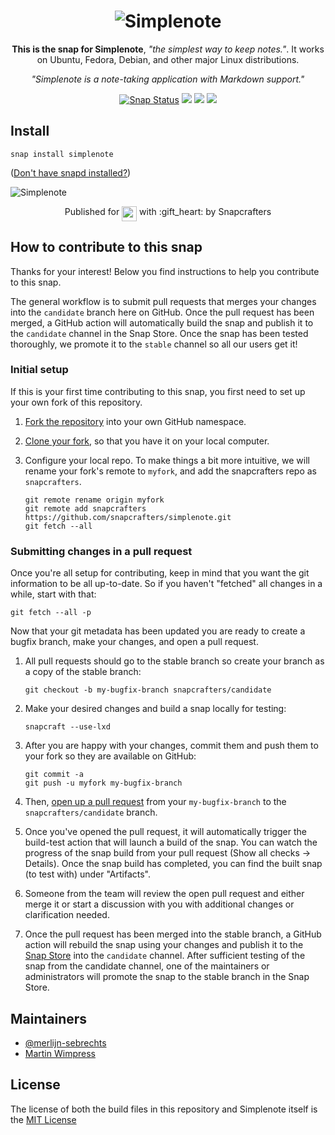 <h1 align="center">
  <img src="https://dashboard.snapcraft.io/site_media/appmedia/2017/04/simplenote.png" alt="Simplenote">
</h1>

<p align="center"><b>This is the snap for Simplenote</b>, <i>"the simplest way to keep notes."</i>. It works on Ubuntu, Fedora, Debian, and other major Linux distributions.</p>

<p align="center"><i>"Simplenote is a note-taking application with Markdown support."</i></p>

<p align="center">
<a href="https://snapcraft.io/simplenote"><img src="https://snapcraft.io/simplenote/badge.svg" alt="Snap Status"></a>
<a href="https://github.com/snapcrafters/simplenote/actions/workflows/sync-version-with-upstream.yml"><img src="https://github.com/snapcrafters/simplenote/actions/workflows/sync-version-with-upstream.yml/badge.svg"></a>
<a href="https://github.com/snapcrafters/simplenote/actions/workflows/release-to-candidate.yml"><img src="https://github.com/snapcrafters/simplenote/actions/workflows/release-to-candidate.yml/badge.svg"></a>
<a href="https://github.com/snapcrafters/simplenote/actions/workflows/promote-to-stable.yml"><img src="https://github.com/snapcrafters/simplenote/actions/workflows/promote-to-stable.yml/badge.svg"></a>
</p>


## Install

    snap install simplenote

([Don't have snapd installed?](https://snapcraft.io/docs/core/install))

![Simplenote](screenshot.png?raw=true "Simplenote")

<p align="center">Published for <img src="http://anything.codes/slack-emoji-for-techies/emoji/tux.png" align="top" width="24" /> with :gift_heart: by Snapcrafters</p>

## How to contribute to this snap

Thanks for your interest! Below you find instructions to help you contribute to this snap.

The general workflow is to submit pull requests that merges your changes into the `candidate` branch here on GitHub. Once the pull request has been merged, a GitHub action will automatically build the snap and publish it to the `candidate` channel in the Snap Store. Once the snap has been tested thoroughly, we promote it to the `stable` channel so all our users get it!

### Initial setup

If this is your first time contributing to this snap, you first need to set up your own fork of this repository.

1. [Fork the repository](https://docs.github.com/en/github/getting-started-with-github/fork-a-repo) into your own GitHub namespace.
2. [Clone your fork](https://git-scm.com/book/en/v2/Git-Basics-Getting-a-Git-Repository), so that you have it on your local computer.
3. Configure your local repo. To make things a bit more intuitive, we will rename your fork's remote to `myfork`, and add the snapcrafters repo as `snapcrafters`.

   ```shell
   git remote rename origin myfork
   git remote add snapcrafters https://github.com/snapcrafters/simplenote.git
   git fetch --all
   ```

### Submitting changes in a pull request

Once you're all setup for contributing, keep in mind that you want the git information to be all up-to-date. So if you haven't "fetched" all changes in a while, start with that:

```shell
git fetch --all -p
```

Now that your git metadata has been updated you are ready to create a bugfix branch, make your changes, and open a pull request.

1. All pull requests should go to the stable branch so create your branch as a copy of the stable branch:

   ```shell
   git checkout -b my-bugfix-branch snapcrafters/candidate
   ```

2. Make your desired changes and build a snap locally for testing:

   ```shell
   snapcraft --use-lxd
   ```

3. After you are happy with your changes, commit them and push them to your fork so they are available on GitHub:

   ```shell
   git commit -a
   git push -u myfork my-bugfix-branch
   ```

4. Then, [open up a pull request](https://docs.github.com/en/github/collaborating-with-issues-and-pull-requests/about-pull-requests) from your `my-bugfix-branch` to the `snapcrafters/candidate` branch.
5. Once you've opened the pull request, it will automatically trigger the build-test action that will launch a build of the snap. You can watch the progress of the snap build from your pull request (Show all checks -> Details). Once the snap build has completed, you can find the built snap (to test with) under "Artifacts".
6. Someone from the team will review the open pull request and either merge it or start a discussion with you with additional changes or clarification needed.
7. Once the pull request has been merged into the stable branch, a GitHub action will rebuild the snap using your changes and publish it to the [Snap Store](https://snapcraft.io/simplenote) into the `candidate` channel. After sufficient testing of the snap from the candidate channel, one of the maintainers or administrators will promote the snap to the stable branch in the Snap Store.

## Maintainers

- [@merlijn-sebrechts](https://github.com/merlijn-sebrechts/)
- [Martin Wimpress](https://github.com/flexiondotorg/)

## License
The license of both the build files in this repository and Simplenote itself is the [MIT License](https://github.com/snapcrafters/simplenote?tab=MIT-1-ov-file#readme)


